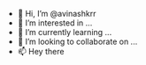 - 👋 Hi, I’m @avinashkrr
- 👀 I’m interested in ...
- 🌱 I’m currently learning ...
- 💞️ I’m looking to collaborate on ...
- 📫 Hey there

<!---
avinashkrr/avinashkrr is a ✨ special ✨ repository because its `README.md` (this file) appears on your GitHub profile.
You can click the Preview link to take a look at your changes.
--->

